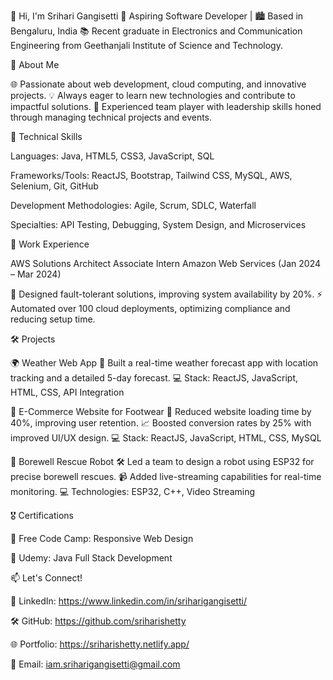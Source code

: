 👋 Hi, I'm Srihari Gangisetti
🌟 Aspiring Software Developer | 🏙️ Based in Bengaluru, India
📚 Recent graduate in Electronics and Communication Engineering from Geethanjali Institute of Science and Technology.

🚀 About Me

🌐 Passionate about web development, cloud computing, and innovative projects.
💡 Always eager to learn new technologies and contribute to impactful solutions.
🤝 Experienced team player with leadership skills honed through managing technical projects and events.

🔧 Technical Skills

Languages: Java, HTML5, CSS3, JavaScript, SQL

Frameworks/Tools: ReactJS, Bootstrap, Tailwind CSS, MySQL, AWS, Selenium, Git, GitHub

Development Methodologies: Agile, Scrum, SDLC, Waterfall

Specialties: API Testing, Debugging, System Design, and Microservices

💼 Work Experience

AWS Solutions Architect Associate Intern
Amazon Web Services (Jan 2024 – Mar 2024)

🌟 Designed fault-tolerant solutions, improving system availability by 20%.
⚡ Automated over 100 cloud deployments, optimizing compliance and reducing setup time.

🛠️ Projects

🌍 Weather Web App
📡 Built a real-time weather forecast app with location tracking and a detailed 5-day forecast.
💻 Stack: ReactJS, JavaScript, HTML, CSS, API Integration

🛒 E-Commerce Website for Footwear
🚀 Reduced website loading time by 40%, improving user retention.
📈 Boosted conversion rates by 25% with improved UI/UX design.
💻 Stack: ReactJS, JavaScript, HTML, CSS, MySQL

🤖 Borewell Rescue Robot
🛠️ Led a team to design a robot using ESP32 for precise borewell rescues.
📹 Added live-streaming capabilities for real-time monitoring.
💻 Technologies: ESP32, C++, Video Streaming

🎖️ Certifications

🏅 Free Code Camp: Responsive Web Design

🏅 Udemy: Java Full Stack Development

📫 Let's Connect!

💼 LinkedIn: https://www.linkedin.com/in/sriharigangisetti/

🛠️ GitHub: https://github.com/sriharishetty 

🌐 Portfolio: https://sriharishetty.netlify.app/

📧 Email: iam.sriharigangisetti@gmail.com

